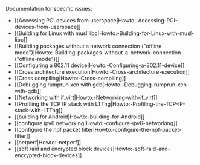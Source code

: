 <!-- GENERATED BY makemainpages.sh.  DO NOT EDIT -->

Documentation for specific issues:

- [[Accessing PCI devices from userspace|Howto:-Accessing-PCI-devices-from-userspace]]
- [[Building for Linux with musl libc|Howto:-Building-for-Linux-with-musl-libc]]
- [[Building packages without a network connection ("offline mode")|Howto:-Building-packages-without-a-network-connection-("offline-mode")]]
- [[Configuring a 802.11 device|Howto:-Configuring-a-802.11-device]]
- [[Cross architecture execution|Howto:-Cross-architecture-execution]]
- [[Cross compiling|Howto:-Cross-compiling]]
- [[Debugging rumprun xen with gdb|Howto:-Debugging-rumprun-xen-with-gdb]]
- [[Networking with if_virt|Howto:-Networking-with-if_virt]]
- [[Profiling the TCP IP stack with LTTng|Howto:-Profiling-the-TCP-IP-stack-with-LTTng]]
- [[building for Android|Howto:-building-for-Android]]
- [[configure ipv6 networking|Howto:-configure-ipv6-networking]]
- [[configure the npf packet filter|Howto:-configure-the-npf-packet-filter]]
- [[netperf|Howto:-netperf]]
- [[soft raid and encrypted block devices|Howto:-soft-raid-and-encrypted-block-devices]]
